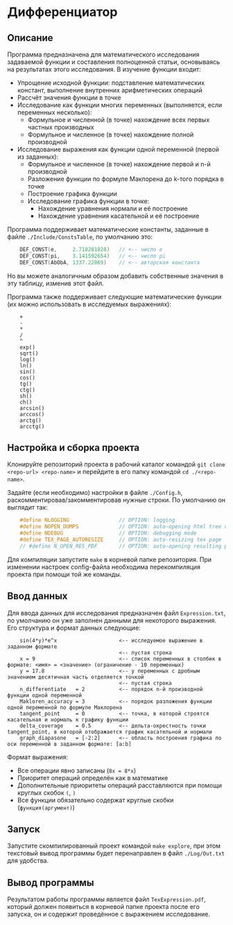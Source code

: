 # Дифференциатор

## Описание

Программа предназначена для математического исследования задаваемой функции и составления полноценной статьи, основываясь на результатах этого исследования. В изучение функции входит:

- Упрощение исходной функции: подставление математических констант, выполнение внутренних арифметических операций
- Рассчёт значения функции в точке
- Исследование как функции многих переменных (выполняется, если переменных несколько):
    - Формульное и численной (в точке) нахождение всех первых частных производных
    - Формульное и численное (в точке) нахождение полной производной
- Исследование выражения как функции одной переменной (первой из заданных):
    - Формульное и численное (в точке) нахождение первой и n-й производной
    - Разложение функции по формуле Маклорена до k-того порядка в точке
    - Построение графика функции
    - Исследование графика функции в точке:
        - Нахождение уравнения нормали и её построение
        - Нахождение уравнения касательной и её построение

Программа поддерживает математические константы, заданные в файле ``./Include/ConstsTable``, по умолчанию это:

```C
    DEF_CONST(e,     2.718281828)   // <-- число e
    DEF_CONST(pi,    3.141592654)   // <-- число pi
    DEF_CONST(AbObA, 1337.22869)    // <-- авторская константа
```

Но вы можете аналогичным образом добавить собственные значения в эту таблицу, изменив этот файл.

Программа также поддерживает следующие математические функции (их можно использовать в исследуемых выражениях):
```
    +
    -
    *
    /
    ^
    exp()
    sqrt()
    log()
    ln()
    sin()
    cos()
    tg()
    ctg()
    sh()
    ch()
    arcsin()
    arccos()
    arctg()
    arcctg()
```

## Настройка и сборка проекта

Клонируйте репозиторий проекта в рабочий каталог командой ``git clone <repo-url> <repo-name>`` и перейдите в его папку командой ``cd ./<repo-name>``.

Задайте (если необходимо) настройки в файле ``./Config.h``, раскомментировав/закомментировав нужные строки. По умолчанию он выглядит так:
```C
    #define NLOGGING                // OPTION: logging                          <-- Отключение логирование в файл ./Log/Log.txt
    #define NOPEN_DUMPS             // OPTION: auto-opening html tree dumps     <-- Отключение автоматического открытия распечаток дереева выражения
    #define NDEBUG                  // OPTION: debugging mode                   <-- Отключение режима отладки
    #define TEX_PAGE_AUTORESIZE     // OPTION: auto-resizing tex page           <-- Автоформатирование выходного файла по размеру выражений
    // #define N_OPEN_RES_PDF       // OPTION: auto-opening resulting pdf file  <-- Отключение автоматического открытия итогового файла-статьи
```

Для компиляции запустите ``make`` в корневой папке репозитория. При изменении настроек config-файла необходима перекомпиляция проекта при помощи той же команды.

## Ввод данных

Для ввода данных для исследования предназначен файл ``Expression.txt``, по умолчанию он уже заполнен данными для некоторого выражения. Его структура и формат данных следующие:
```
    sin(4*y)*e^x                    <-- исследуемое выражение в заданном формате
                                    <-- пустая строка
    x = 9                           <-- список переменных в столбик в формате: <имя> = <значение> (ограничение - 10 переменных)
    y = 17.8                        <-- у переменных с дробным значением десятичная часть отделяется точкой
                                    <-- пустая строка
    n_differentiate   = 2           <-- порядок n-й производной функции одной переменной
    Makloren_accuracy = 3           <-- порядок разложения функции одной переменной по формуле Маклорена
    tangent_point     = 0           <-- точка, в которой строятся касательная и нормаль к графику функции
    delta_coverage    = 0.5         <-- дельта-окрестность точки tangent_point, в которой отображается график касательной и нормали
    graph_diapasone   = [-2:2]      <-- область построения графика по оси переменной в заданном формате: [a:b]
```

Формат выражения:
- Все операции явно записаны (``8x = 8*x``)
- Приоритет операций определён как в математике
- Дополнительные приоритеты операций расставляются при помощи круглых скобок ``(``, ``)``
- Все функции обязательно содержат круглые скобки (``функция(аргумент)``)

## Запуск

Запустите скомпилированный проект командой ``make explore``, при этом текстовый вывод программы будет перенаправлен в файл ``./Log/Out.txt`` для удобства.

## Вывод программы

Результатом работы программы является файл ``TexExpression.pdf``, который должен появиться в корневой папке проекта после его запуска, он и содержит проведённое с выражением исследование.
